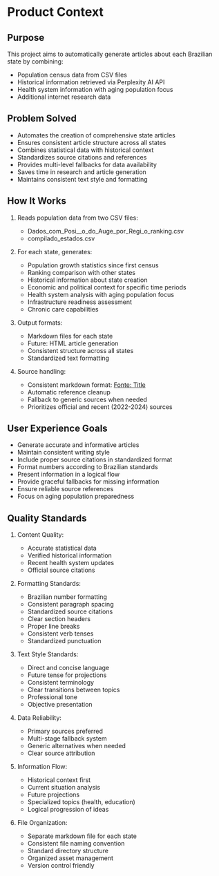 # Product Context

## Purpose
This project aims to automatically generate articles about each Brazilian state by combining:
- Population census data from CSV files
- Historical information retrieved via Perplexity AI API
- Health system information with aging population focus
- Additional internet research data

## Problem Solved
- Automates the creation of comprehensive state articles
- Ensures consistent article structure across all states
- Combines statistical data with historical context
- Standardizes source citations and references
- Provides multi-level fallbacks for data availability
- Saves time in research and article generation
- Maintains consistent text style and formatting

## How It Works
1. Reads population data from two CSV files:
   - Dados_com_Posi__o_do_Auge_por_Regi_o_ranking.csv
   - compilado_estados.csv

2. For each state, generates:
   - Population growth statistics since first census
   - Ranking comparison with other states
   - Historical information about state creation
   - Economic and political context for specific time periods
   - Health system analysis with aging population focus
   - Infrastructure readiness assessment
   - Chronic care capabilities

3. Output formats:
   - Markdown files for each state
   - Future: HTML article generation
   - Consistent structure across all states
   - Standardized text formatting

4. Source handling:
   - Consistent markdown format: [Fonte: Title](URL)
   - Automatic reference cleanup
   - Fallback to generic sources when needed
   - Prioritizes official and recent (2022-2024) sources

## User Experience Goals
- Generate accurate and informative articles
- Maintain consistent writing style
- Include proper source citations in standardized format
- Format numbers according to Brazilian standards
- Present information in a logical flow
- Provide graceful fallbacks for missing information
- Ensure reliable source references
- Focus on aging population preparedness

## Quality Standards
1. Content Quality:
   - Accurate statistical data
   - Verified historical information
   - Recent health system updates
   - Official source citations

2. Formatting Standards:
   - Brazilian number formatting
   - Consistent paragraph spacing
   - Standardized source citations
   - Clear section headers
   - Proper line breaks
   - Consistent verb tenses
   - Standardized punctuation

3. Text Style Standards:
   - Direct and concise language
   - Future tense for projections
   - Consistent terminology
   - Clear transitions between topics
   - Professional tone
   - Objective presentation

4. Data Reliability:
   - Primary sources preferred
   - Multi-stage fallback system
   - Generic alternatives when needed
   - Clear source attribution

5. Information Flow:
   - Historical context first
   - Current situation analysis
   - Future projections
   - Specialized topics (health, education)
   - Logical progression of ideas

6. File Organization:
   - Separate markdown file for each state
   - Consistent file naming convention
   - Standard directory structure
   - Organized asset management
   - Version control friendly
